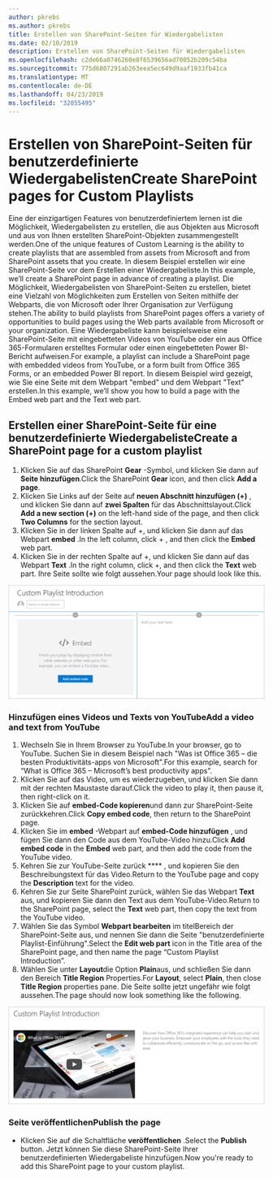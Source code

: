 ```yaml
---
author: pkrebs
ms.author: pkrebs
title: Erstellen von SharePoint-Seiten für Wiedergabelisten
ms.date: 02/10/2019
description: Erstellen von SharePoint-Seiten für Wiedergabelisten
ms.openlocfilehash: c2de66a0746260e8f6539656ad70052b209c54ba
ms.sourcegitcommit: 775d6807291ab263eea5ec649d9aaf1933fb41ca
ms.translationtype: MT
ms.contentlocale: de-DE
ms.lasthandoff: 04/23/2019
ms.locfileid: "32055495"
---
```

# <a name="create-sharepoint-pages-for-custom-playlists"></a><span data-ttu-id="4f803-103">Erstellen von SharePoint-Seiten für benutzerdefinierte Wiedergabelisten</span><span class="sxs-lookup"><span data-stu-id="4f803-103">Create SharePoint pages for Custom Playlists</span></span>

<span data-ttu-id="4f803-104">Eine der einzigartigen Features von benutzerdefiniertem lernen ist die Möglichkeit, Wiedergabelisten zu erstellen, die aus Objekten aus Microsoft und aus von Ihnen erstellten SharePoint-Objekten zusammengestellt werden.</span><span class="sxs-lookup"><span data-stu-id="4f803-104">One of the unique features of Custom Learning is the ability to create playlists that are assembled from assets from Microsoft and from SharePoint assets that you create.</span></span> <span data-ttu-id="4f803-105">In diesem Beispiel erstellen wir eine SharePoint-Seite vor dem Erstellen einer Wiedergabeliste.</span><span class="sxs-lookup"><span data-stu-id="4f803-105">In this example, we’ll create a SharePoint page in advance of creating a playlist.</span></span> <span data-ttu-id="4f803-106">Die Möglichkeit, Wiedergabelisten von SharePoint-Seiten zu erstellen, bietet eine Vielzahl von Möglichkeiten zum Erstellen von Seiten mithilfe der Webparts, die von Microsoft oder Ihrer Organisation zur Verfügung stehen.</span><span class="sxs-lookup"><span data-stu-id="4f803-106">The ability to build playlists from SharePoint pages offers a variety of opportunities to build pages using the Web parts available from Microsoft or your organization.</span></span> <span data-ttu-id="4f803-107">Eine Wiedergabeliste kann beispielsweise eine SharePoint-Seite mit eingebetteten Videos von YouTube oder ein aus Office 365-Formularen erstelltes Formular oder einen eingebetteten Power BI-Bericht aufweisen.</span><span class="sxs-lookup"><span data-stu-id="4f803-107">For example, a playlist can include a SharePoint page with embedded videos from YouTube, or a form built from Office 365 Forms, or an embedded Power BI report.</span></span> <span data-ttu-id="4f803-108">In diesem Beispiel wird gezeigt, wie Sie eine Seite mit dem Webpart "embed" und dem Webpart "Text" erstellen.</span><span class="sxs-lookup"><span data-stu-id="4f803-108">In this example, we’ll show you how to build a page with the Embed web part and the Text web part.</span></span>  

## <a name="create-a-sharepoint-page-for-a-custom-playlist"></a><span data-ttu-id="4f803-109">Erstellen einer SharePoint-Seite für eine benutzerdefinierte Wiedergabeliste</span><span class="sxs-lookup"><span data-stu-id="4f803-109">Create a SharePoint page for a custom playlist</span></span>

1. <span data-ttu-id="4f803-110">Klicken Sie auf das SharePoint **Gear** -Symbol, und klicken Sie dann auf **Seite hinzufügen**.</span><span class="sxs-lookup"><span data-stu-id="4f803-110">Click the SharePoint **Gear** icon, and then click **Add a page**.</span></span>
2. <span data-ttu-id="4f803-111">Klicken Sie Links auf der Seite auf **neuen Abschnitt hinzufügen (+)** , und klicken Sie dann auf **zwei Spalten** für das Abschnittslayout.</span><span class="sxs-lookup"><span data-stu-id="4f803-111">Click **Add a new section (+)** on the left-hand side of the page, and then click **Two Columns** for the section layout.</span></span>
3. <span data-ttu-id="4f803-112">Klicken Sie in der linken Spalte auf +, und klicken Sie dann auf das Webpart **embed** .</span><span class="sxs-lookup"><span data-stu-id="4f803-112">In the left column, click + , and then click the **Embed** web part.</span></span> 
4. <span data-ttu-id="4f803-113">Klicken Sie in der rechten Spalte auf +, und klicken Sie dann auf das Webpart **Text** .</span><span class="sxs-lookup"><span data-stu-id="4f803-113">In the right column, click +, and then click the **Text** web part.</span></span> <span data-ttu-id="4f803-114">Ihre Seite sollte wie folgt aussehen.</span><span class="sxs-lookup"><span data-stu-id="4f803-114">Your page should look like this.</span></span>

![CG-pagenewstart. png](media/cg-pagenewstart.png)

### <a name="add-a-video-and-text-from-youtube"></a><span data-ttu-id="4f803-116">Hinzufügen eines Videos und Texts von YouTube</span><span class="sxs-lookup"><span data-stu-id="4f803-116">Add a video and text from YouTube</span></span>

1. <span data-ttu-id="4f803-117">Wechseln Sie in Ihrem Browser zu YouTube.</span><span class="sxs-lookup"><span data-stu-id="4f803-117">In your browser, go to YouTube.</span></span> <span data-ttu-id="4f803-118">Suchen Sie in diesem Beispiel nach "Was ist Office 365 – die besten Produktivitäts-apps von Microsoft".</span><span class="sxs-lookup"><span data-stu-id="4f803-118">For this example, search for “What is Office 365 – Microsoft’s best productivity apps”.</span></span>
2. <span data-ttu-id="4f803-119">Klicken Sie auf das Video, um es wiederzugeben, und klicken Sie dann mit der rechten Maustaste darauf.</span><span class="sxs-lookup"><span data-stu-id="4f803-119">Click the video to play it, then pause it, then right-click on it.</span></span> 
3. <span data-ttu-id="4f803-120">Klicken Sie auf **embed-Code kopieren**und dann zur SharePoint-Seite zurückkehren.</span><span class="sxs-lookup"><span data-stu-id="4f803-120">Click **Copy embed code**, then return to the SharePoint page.</span></span> 
4. <span data-ttu-id="4f803-121">Klicken Sie im **embed** -Webpart auf **embed-Code hinzufügen** , und fügen Sie dann den Code aus dem YouTube-Video hinzu.</span><span class="sxs-lookup"><span data-stu-id="4f803-121">Click **Add embed code** in the **Embed** web part, and then add the code from the YouTube video.</span></span>
5. <span data-ttu-id="4f803-122">Kehren Sie zur YouTube-Seite zurück \*\*\*\* , und kopieren Sie den Beschreibungstext für das Video.</span><span class="sxs-lookup"><span data-stu-id="4f803-122">Return to the YouTube page and copy the **Description** text for the video.</span></span> 
6. <span data-ttu-id="4f803-123">Kehren Sie zur Seite SharePoint zurück, wählen Sie das Webpart **Text** aus, und kopieren Sie dann den Text aus dem YouTube-Video.</span><span class="sxs-lookup"><span data-stu-id="4f803-123">Return to the SharePoint page, select the **Text** web part, then copy the text from the YouTube video.</span></span>
7. <span data-ttu-id="4f803-124">Wählen Sie das Symbol **Webpart bearbeiten** im titelBereich der SharePoint-Seite aus, und nennen Sie dann die Seite "benutzerdefinierte Playlist-Einführung".</span><span class="sxs-lookup"><span data-stu-id="4f803-124">Select the **Edit web part** icon  in the Title area of the SharePoint page, and then name the page “Custom Playlist Introduction”.</span></span> 
8. <span data-ttu-id="4f803-125">Wählen Sie unter **Layout**die Option **Plain**aus, und schließen Sie dann den Bereich **Title Region** Properties.</span><span class="sxs-lookup"><span data-stu-id="4f803-125">For **Layout**, select **Plain**, then close **Title Region** properties pane.</span></span> <span data-ttu-id="4f803-126">Die Seite sollte jetzt ungefähr wie folgt aussehen.</span><span class="sxs-lookup"><span data-stu-id="4f803-126">The page should now look something like the following.</span></span> 

![CG-pagenewfinish. png](media/cg-pagenewfinish.png)

### <a name="publish-the-page"></a><span data-ttu-id="4f803-128">Seite veröffentlichen</span><span class="sxs-lookup"><span data-stu-id="4f803-128">Publish the page</span></span>

- <span data-ttu-id="4f803-129">Klicken Sie auf die Schaltfläche **veröffentlichen** .</span><span class="sxs-lookup"><span data-stu-id="4f803-129">Select the **Publish** button.</span></span> <span data-ttu-id="4f803-130">Jetzt können Sie diese SharePoint-Seite Ihrer benutzerdefinierten Wiedergabeliste hinzufügen.</span><span class="sxs-lookup"><span data-stu-id="4f803-130">Now you're ready to add this SharePoint page to your custom playlist.</span></span> 